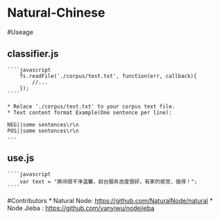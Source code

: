 # Natural-Chinese

#Useage
## classifier.js
	````javascript
		fs.readFile('./corpus/test.txt', function(err, callback){
			//...
		});
	````

	* Relace './corpus/test.txt' to your corpus text file.
	* Text content format Example(One sentence per line): 
	
	NEG||some sentences\r\n
	POS||some sentences\r\n
	...
	
## use.js

	````javascript
		var text = "房间很干净温馨，前台服务态度很好，有家的感觉，值得！";
	````


#Contributors
	* Natural Node: https://github.com/NaturalNode/natural
	* Node Jieba  : https://github.com/yanyiwu/nodejieba
